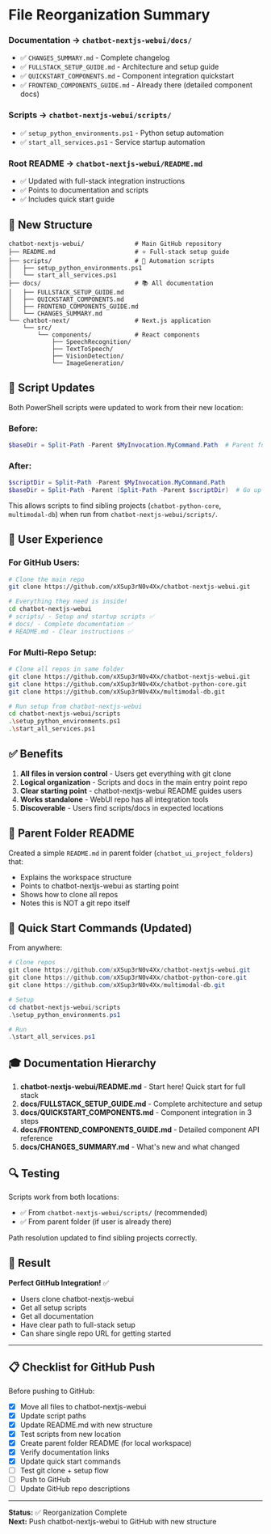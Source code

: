 # File Reorganization Summary

### Documentation → `chatbot-nextjs-webui/docs/`
- ✅ `CHANGES_SUMMARY.md` - Complete changelog
- ✅ `FULLSTACK_SETUP_GUIDE.md` - Architecture and setup guide
- ✅ `QUICKSTART_COMPONENTS.md` - Component integration quickstart
- ✅ `FRONTEND_COMPONENTS_GUIDE.md` - Already there (detailed component docs)

### Scripts → `chatbot-nextjs-webui/scripts/`
- ✅ `setup_python_environments.ps1` - Python setup automation
- ✅ `start_all_services.ps1` - Service startup automation

### Root README → `chatbot-nextjs-webui/README.md`
- ✅ Updated with full-stack integration instructions
- ✅ Points to documentation and scripts
- ✅ Includes quick start guide

## 📁 New Structure

```
chatbot-nextjs-webui/              # Main GitHub repository
├── README.md                      # ⭐ Full-stack setup guide
├── scripts/                       # 🚀 Automation scripts
│   ├── setup_python_environments.ps1
│   └── start_all_services.ps1
├── docs/                          # 📚 All documentation
│   ├── FULLSTACK_SETUP_GUIDE.md
│   ├── QUICKSTART_COMPONENTS.md
│   ├── FRONTEND_COMPONENTS_GUIDE.md
│   └── CHANGES_SUMMARY.md
└── chatbot-next/                  # Next.js application
    └── src/
        └── components/            # React components
            ├── SpeechRecognition/
            ├── TextToSpeech/
            ├── VisionDetection/
            └── ImageGeneration/
```

## 🔧 Script Updates

Both PowerShell scripts were updated to work from their new location:

### Before:
```powershell
$baseDir = Split-Path -Parent $MyInvocation.MyCommand.Path  # Parent folder
```

### After:
```powershell
$scriptDir = Split-Path -Parent $MyInvocation.MyCommand.Path
$baseDir = Split-Path -Parent (Split-Path -Parent $scriptDir)  # Go up 2 levels
```

This allows scripts to find sibling projects (`chatbot-python-core`, `multimodal-db`) when run from `chatbot-nextjs-webui/scripts/`.

## 🎯 User Experience

### For GitHub Users:
```bash
# Clone the main repo
git clone https://github.com/xXSup3rN0v4Xx/chatbot-nextjs-webui.git

# Everything they need is inside!
cd chatbot-nextjs-webui
# scripts/ - Setup and startup scripts ✅
# docs/ - Complete documentation ✅
# README.md - Clear instructions ✅
```

### For Multi-Repo Setup:
```bash
# Clone all repos in same folder
git clone https://github.com/xXSup3rN0v4Xx/chatbot-nextjs-webui.git
git clone https://github.com/xXSup3rN0v4Xx/chatbot-python-core.git
git clone https://github.com/xXSup3rN0v4Xx/multimodal-db.git

# Run setup from chatbot-nextjs-webui
cd chatbot-nextjs-webui/scripts
.\setup_python_environments.ps1
.\start_all_services.ps1
```

## ✅ Benefits

1. **All files in version control** - Users get everything with git clone
2. **Logical organization** - Scripts and docs in the main entry point repo
3. **Clear starting point** - chatbot-nextjs-webui README guides users
4. **Works standalone** - WebUI repo has all integration tools
5. **Discoverable** - Users find scripts/docs in expected locations

## 📝 Parent Folder README

Created a simple `README.md` in parent folder (`chatbot_ui_project_folders`) that:
- Explains the workspace structure
- Points to chatbot-nextjs-webui as starting point
- Shows how to clone all repos
- Notes this is NOT a git repo itself

## 🚀 Quick Start Commands (Updated)

From anywhere:
```powershell
# Clone repos
git clone https://github.com/xXSup3rN0v4Xx/chatbot-nextjs-webui.git
git clone https://github.com/xXSup3rN0v4Xx/chatbot-python-core.git
git clone https://github.com/xXSup3rN0v4Xx/multimodal-db.git

# Setup
cd chatbot-nextjs-webui/scripts
.\setup_python_environments.ps1

# Run
.\start_all_services.ps1
```

## 🎓 Documentation Hierarchy

1. **chatbot-nextjs-webui/README.md** - Start here! Quick start for full stack
2. **docs/FULLSTACK_SETUP_GUIDE.md** - Complete architecture and setup
3. **docs/QUICKSTART_COMPONENTS.md** - Component integration in 3 steps
4. **docs/FRONTEND_COMPONENTS_GUIDE.md** - Detailed component API reference
5. **docs/CHANGES_SUMMARY.md** - What's new and what changed

## 🔍 Testing

Scripts work from both locations:
- ✅ From `chatbot-nextjs-webui/scripts/` (recommended)
- ✅ From parent folder (if user is already there)

Path resolution updated to find sibling projects correctly.

## 🎉 Result

**Perfect GitHub Integration!** ✅
- Users clone chatbot-nextjs-webui
- Get all setup scripts
- Get all documentation
- Have clear path to full-stack setup
- Can share single repo URL for getting started

---

## 📋 Checklist for GitHub Push

Before pushing to GitHub:

- [x] Move all files to chatbot-nextjs-webui
- [x] Update script paths
- [x] Update README.md with new structure
- [x] Test scripts from new location
- [x] Create parent folder README (for local workspace)
- [x] Verify documentation links
- [x] Update quick start commands
- [ ] Test git clone + setup flow
- [ ] Push to GitHub
- [ ] Update GitHub repo descriptions

---

**Status:** ✅ Reorganization Complete  
**Next:** Push chatbot-nextjs-webui to GitHub with new structure
